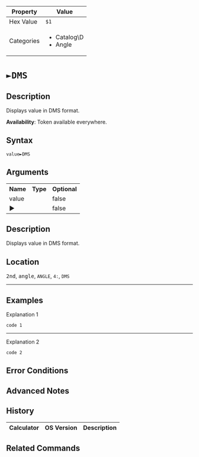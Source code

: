 | Property      | Value |
|---------------|-------|
| Hex Value     | `$1`|
| Categories    | <ul><li>Catalog\D</li><li>Angle</li></ul> |

# `►DMS`

## Description
Displays value in DMS format.


<b>Availability</b>: Token available everywhere.

## Syntax
`value►DMS`

## Arguments
<table>
<tr><th>Name</th><th>Type</th><th>Optional</th></tr>

<tr><td>value</td><td></td><td>false</td></tr>

<tr><td>►</td><td></td><td>false</td></tr>

</table>

## Description
Displays value in DMS format.

## Location
<kbd>2nd</kbd>, <kbd>angle</kbd>, `ANGLE`, `4:`, `DMS`
<hr>

## Examples

Explanation 1
```ti-basic
code 1
```
---
Explanation 2
```ti-basic
code 2
```

## Error Conditions


## Advanced Notes


## History
| Calculator | OS Version | Description |
|------------|------------|-------------|


## Related Commands

    